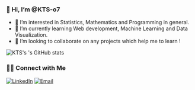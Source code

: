  ### 👋 Hi, I’m @KTS-o7
- 👀 I’m interested in Statistics, Mathematics and Programming in general.
- 🌱 I’m currently learning Web development, Machine Learning and Data Visualization. 
- 💞️ I’m looking to collaborate on any projects which help me to learn !
   
 

![KTS's 's GitHub stats](https://github-readme-stats.vercel.app/api?username=KTS-o7&show_icons=true&theme=dark)

<h3> 🤝🏻 Connect with Me </h3>
<p align="center">

<a href="https://www.linkedin.com/in/krishnatejaswi-shenthar/" target="_blank"><img alt="LinkedIn" src="https://img.shields.io/badge/LinkedIn-@Krishnatejaswi Shenthar-blue?style=flat&logo=linkedin"></a>
<a href="mailto:krishna.tejaswi@shenthar.com"><img alt="Email" src="https://img.shields.io/badge/Email-krishna.tejaswi@shenthar.com-blue?style=flat&logo=gmail"></a>
</p>

<!---
KTS-o7/KTS-o7 is a ✨ special ✨ repository because its `README.md` (this file) appears on your GitHub profile.
You can click the Preview link to take a look at your changes.
--->
